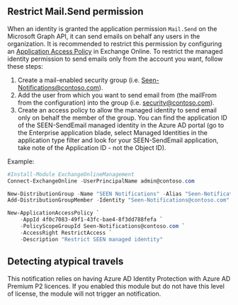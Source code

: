 ## Restrict Mail.Send permission

When an identity is granted the application permission `Mail.Send` on the Microsoft Graph API, it can send emails on behalf any users in the organization. It is recommended to restrict this permission by configuring an [Application Access Policy](https://learn.microsoft.com/en-us/graph/auth-limit-mailbox-access) in Exchange Online. To restrict the managed identity permission to send emails only from the account you want, follow these steps:

1. Create a mail-enabled security group (i.e. Seen-Notifications@contoso.com).
2. Add the user from which you want to send email from (the mailFrom from the configuration) into the group (i.e. security@contoso.com).
3. Create an access policy to allow the managed identity to send email only on behalf the member of the group. You can find the application ID of the SEEN-SendEmail managed identity in the Azure AD portal (go to the Enterprise application blade, select Managed Identities in the application type filter and look for your SEEN-SendEmail application, take note of the Application ID - not the Object ID).

Example:

```powershell
#Install-Module ExchangeOnlineManagement
Connect-ExchangeOnline -UserPrincipalName admin@contoso.com

New-DistributionGroup -Name "SEEN Notifications" -Alias "Seen-Notifications" -Type security
Add-DistributionGroupMember -Identity "Seen-Notifications@contoso.com" -Member "security@contoso.com"

New-ApplicationAccessPolicy `
    -AppId 4f0c7083-49f1-43fc-bae4-8f3dd788fefa `
    -PolicyScopeGroupId Seen-Notifications@contoso.com `
    -AccessRight RestrictAccess `
    -Description "Restrict SEEN managed identity"
```

## Detecting atypical travels

This notification relies on having Azure AD Identity Protection with Azure AD Premium P2 licences. If you enabled this module but do not have this level of license, the module will not trigger an notification.
